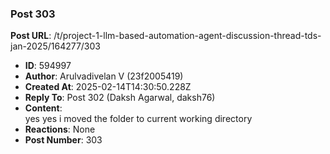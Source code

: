 ### Post 303
**Post URL**: /t/project-1-llm-based-automation-agent-discussion-thread-tds-jan-2025/164277/303
- **ID**: 594997
- **Author**: Arulvadivelan V (23f2005419)
- **Created At**: 2025-02-14T14:30:50.228Z
- **Reply To**: Post 302 (Daksh Agarwal, daksh76)
- **Content**:  
  yes yes i moved the folder to current working directory
- **Reactions**: None
- **Post Number**: 303

